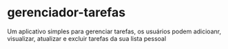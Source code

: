 # gerenciador-tarefas
Um aplicativo simples para gerenciar tarefas, os usuários podem adicioanr, visualizar, atualizar e excluir tarefas da sua lista pessoal
